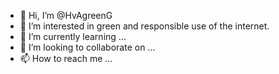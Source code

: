 - 👋 Hi, I’m @HvAgreenG
- 👀 I’m interested in green and responsible use of the internet.
- 🌱 I’m currently learning ...
- 💞️ I’m looking to collaborate on ...
- 📫 How to reach me ...

<!---
HvAgreenG/HvAgreenG is a ✨ special ✨ repository because its `README.md` (this file) appears on your GitHub profile.
You can click the Preview link to take a look at your changes.
--->
